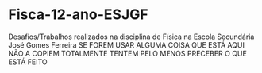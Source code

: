 # Fisca-12-ano-ESJGF
Desafios/Trabalhos realizados na disciplina de Física na Escola Secundária José Gomes Ferreira 
SE FOREM USAR ALGUMA COISA QUE ESTÁ AQUI NÃO A COPIEM TOTALMENTE
TENTEM PELO MENOS PRECEBER O QUE ESTÁ FEITO
